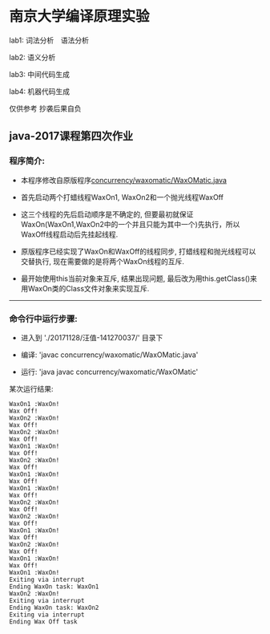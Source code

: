 
# 南京大学编译原理实验

lab1: 词法分析　语法分析

lab2: 语义分析

lab3: 中间代码生成

lab4: 机器代码生成

仅供参考 抄袭后果自负



## java-2017课程第四次作业

### 程序简介:

- 本程序修改自原版程序[concurrency/waxomatic/WaxOMatic.java](https://github.com/njuics/java-2017f/blob/master/examples/Concurrency/src/main/java/concurrency/waxomatic/WaxOMatic.java)

- 首先启动两个打蜡线程WaxOn1, WaxOn2和一个抛光线程WaxOff

- 这三个线程的先后启动顺序是不确定的, 但要最初就保证WaxOn(WaxOn1,WaxOn2中的一个并且只能为其中一个)先执行，所以WaxOff线程启动后先挂起线程.

- 原版程序已经实现了WaxOn和WaxOff的线程同步, 打蜡线程和抛光线程可以交替执行, 现在需要做的是将两个WaxOn线程的互斥.

- 最开始使用this当前对象来互斥, 结果出现问题, 最后改为用this.getClass()来用WaxOn类的Class文件对象来实现互斥.

----

### 命令行中运行步骤:

- 进入到 './20171128/汪值-141270037/' 目录下

- 编译: 'javac concurrency/waxomatic/WaxOMatic.java' 

- 运行: 'java javac concurrency/waxomatic/WaxOMatic' 

某次运行结果:

```
WaxOn1 :WaxOn!
Wax Off! 
WaxOn2 :WaxOn!
Wax Off! 
WaxOn2 :WaxOn!
Wax Off! 
WaxOn1 :WaxOn!
Wax Off! 
WaxOn2 :WaxOn!
Wax Off! 
WaxOn1 :WaxOn!
Wax Off! 
WaxOn1 :WaxOn!
Wax Off! 
WaxOn2 :WaxOn!
Wax Off! 
WaxOn2 :WaxOn!
Wax Off! 
WaxOn1 :WaxOn!
Wax Off! 
WaxOn2 :WaxOn!
Wax Off! 
WaxOn1 :WaxOn!
Wax Off! 
WaxOn1 :WaxOn!
Exiting via interrupt
Ending WaxOn task: WaxOn1
WaxOn2 :WaxOn!
Exiting via interrupt
Ending WaxOn task: WaxOn2
Exiting via interrupt
Ending Wax Off task
```

